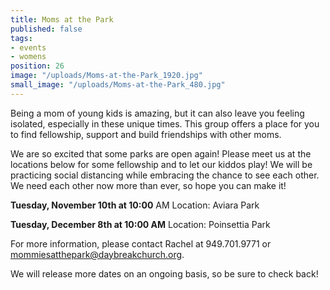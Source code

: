 ```yaml
---
title: Moms at the Park
published: false
tags:
- events
- womens
position: 26
image: "/uploads/Moms-at-the-Park_1920.jpg"
small_image: "/uploads/Moms-at-the-Park_480.jpg"
---
```


Being a mom of young kids is amazing, but it can also leave you feeling isolated, especially in these unique times. This group offers a place for you to find fellowship, support and build friendships with other moms. 

We are so excited that some parks are open again!  Please meet us at the locations below for some fellowship and to let our kiddos play!  We will be practicing social distancing while embracing the chance to see each other. We need each other now more than ever, so hope you can make it!

**Tuesday, November 10th at 10:00** AM Location: Aviara Park

**Tuesday, December 8th at 10:00 AM** Location: Poinsettia Park

For more information, please contact Rachel at 949.701.9771 
or mommiesatthepark@daybreakchurch.org.
 
We will release more dates on an ongoing basis, so be sure to check back!